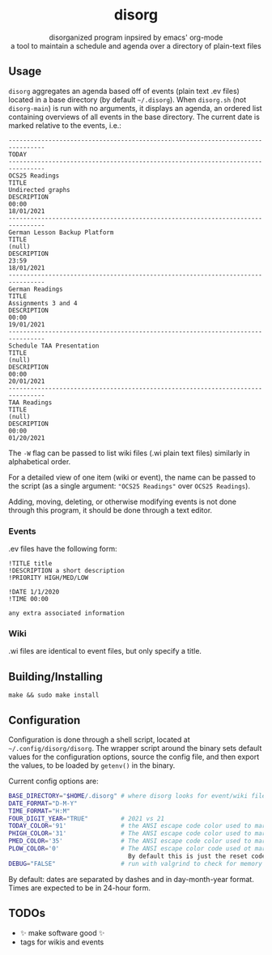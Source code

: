 <h1 align="center">disorg</h1>
<p align="center">disorganized program inpsired by emacs' org-mode<br/>a tool to maintain a schedule and agenda over a directory of plain-text files</p>

## Usage
`disorg` aggregates an agenda based off of events (plain text .ev files) located in a base directory (by default `~/.disorg`). When `disorg.sh` (not `disorg-main`) is run with no arguments, it displays an agenda, an ordered list containing overviews of all events in the base directory. The current date is marked relative to the events, i.e.:
```
--------------------------------------------------------------------------------
TODAY
--------------------------------------------------------------------------------
OCS25 Readings                                                             TITLE
Undirected graphs                                                    DESCRIPTION
00:00
18/01/2021
--------------------------------------------------------------------------------
German Lesson Backup Platform                                              TITLE
(null)                                                               DESCRIPTION
23:59
18/01/2021
--------------------------------------------------------------------------------
German Readings                                                            TITLE
Assignments 3 and 4                                                  DESCRIPTION
00:00
19/01/2021
--------------------------------------------------------------------------------
Schedule TAA Presentation                                                  TITLE
(null)                                                               DESCRIPTION
00:00
20/01/2021
--------------------------------------------------------------------------------
TAA Readings                                                               TITLE
(null)                                                               DESCRIPTION
00:00
01/20/2021
```
The `-W` flag can be passed to list wiki files (.wi plain text files) similarly in alphabetical order.

For a detailed view of one item (wiki or event), the name can be passed to the script (as a single argument: `"OCS25 Readings"` over `OCS25 Readings`).

Adding, moving, deleting, or otherwise modifying events is not done through this program, it should be done through a text editor.

### Events
.ev files have the following form:
```
!TITLE title
!DESCRIPTION a short description
!PRIORITY HIGH/MED/LOW

!DATE 1/1/2020
!TIME 00:00

any extra associated information
```

### Wiki
.wi files are identical to event files, but only specify a title.

## Building/Installing
`make && sudo make install`

## Configuration
Configuration is done through a shell script, located at `~/.config/disorg/disorg`. The wrapper script around the binary sets default values for the configuration options, source the config file, and then export the values, to be loaded by `getenv()` in the binary.

Current config options are:
```bash
BASE_DIRECTORY="$HOME/.disorg" # where disorg looks for event/wiki files
DATE_FORMAT="D-M-Y"
TIME_FORMAT="H:M"
FOUR_DIGIT_YEAR="TRUE"         # 2021 vs 21
TODAY_COLOR='91'               # the ANSI escape code color used to mark the current time/today
PHIGH_COLOR='31'               # The ANSI escape code color used to mark high-priority events
PMED_COLOR='35'                # The ANSI escape code color used to mark medium-priority events
PLOW_COLOR='0'                 # The ANSI escape color code used ot mark low-priority events.
                                 By default this is just the reset code to remove any color.
DEBUG="FALSE"                  # run with valgrind to check for memory leaks
```

By default: dates are separated by dashes and in day-month-year format. Times are expected to be in 24-hour form.

## TODOs
* ✨ make software good ✨
* tags for wikis and events
